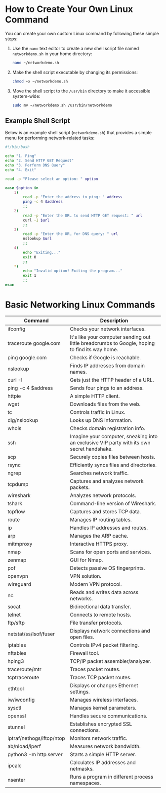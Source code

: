 # How to Create Your Own Linux Command

You can create your own custom Linux command by following these simple steps:

1. Use the `nano` text editor to create a new shell script file named `networkdemo.sh` in your home directory:
    ```bash
    nano ~/networkdemo.sh
    ```

2. Make the shell script executable by changing its permissions:
    ```bash
    chmod +x ~/networkdemo.sh
    ```

3. Move the shell script to the `/usr/bin` directory to make it accessible system-wide:
    ```bash
    sudo mv ~/networkdemo.sh /usr/bin/networkdemo
    ```

## Example Shell Script

Below is an example shell script (`networkdemo.sh`) that provides a simple menu for performing network-related tasks:

```bash
#!/bin/bash

echo "1. Ping"
echo "2. Send HTTP GET Request"
echo "3. Perform DNS Query"
echo "4. Exit"

read -p "Please select an option: " option

case $option in
    1)
        read -p "Enter the address to ping: " address
        ping -c 4 $address
        ;;
    2)
        read -p "Enter the URL to send HTTP GET request: " url
        curl -I $url
        ;;
    3)
        read -p "Enter the URL for DNS query: " url
        nslookup $url
        ;;
    4)
        echo "Exiting..."
        exit 0
        ;;
    *)
        echo "Invalid option! Exiting the program..."
        exit 1
        ;;
esac
```


# Basic Networking Linux Commands
| Command                  | Description                                                 |
|--------------------------|-------------------------------------------------------------|
| ifconfig                 | Checks your network interfaces.                             |
| traceroute google.com    | It's like your computer sending out little breadcrumbs to Google, hoping to find its way home. |
| ping google.com          | Checks if Google is reachable.                              |
| nslookup                 | Finds IP addresses from domain names.                       |
| curl -I                  | Gets just the HTTP header of a URL.                         |
| ping -c 4 $address       | Sends four pings to an address.                             |
| httpie                   | A simple HTTP client.                                       |
| wget                     | Downloads files from the web.                               |
| tc                       | Controls traffic in Linux.                                  |
| dig/nslookup             | Looks up DNS information.                                   |
| whois                    | Checks domain registration info.                            |
| ssh                      | Imagine your computer, sneaking into an exclusive VIP party with its own secret handshake. |
| scp                      | Securely copies files between hosts.                        |
| rsync                    | Efficiently syncs files and directories.                    |
| ngrep                    | Searches network traffic.                                   |
| tcpdump                  | Captures and analyzes network packets.                      |
| wireshark                | Analyzes network protocols.                                 |
| tshark                   | Command-line version of Wireshark.                          |
| tcpflow                  | Captures and stores TCP data.                               |
| route                    | Manages IP routing tables.                                  |
| ip                       | Handles IP addresses and routes.                            |
| arp                      | Manages the ARP cache.                                      |
| mitmproxy                | Interactive HTTPS proxy.                                    |
| nmap                     | Scans for open ports and services.                          |
| zenmap                   | GUI for Nmap.                                               |
| pof                      | Detects passive OS fingerprints.                            |
| openvpn                  | VPN solution.                                               |
| wireguard                | Modern VPN protocol.                                        |
| nc                       | Reads and writes data across networks.                      |
| socat                    | Bidirectional data transfer.                                |
| telnet                   | Connects to remote hosts.                                   |
| ftp/sftp                 | File transfer protocols.                                    |
| netstat/ss/lsof/fuser    | Displays network connections and open files.                |
| iptables                 | Controls IPv4 packet filtering.                             |
| nftables                 | Firewall tool.                                              |
| hping3                   | TCP/IP packet assembler/analyzer.                           |
| traceroute/mtr           | Traces packet routes.                                       |
| tcptraceroute            | Traces TCP packet routes.                                   |
| ethtool                  | Displays or changes Ethernet settings.                      |
| iw/iwconfig              | Manages wireless interfaces.                                |
| sysctl                   | Manages kernel parameters.                                  |
| openssl                  | Handles secure communications.                              |
| stunnel                  | Establishes encrypted SSL connections.                      |
| iptraf/nethogs/iftop/ntop | Monitors network traffic.                                   |
| ab/nload/iperf           | Measures network bandwidth.                                 |
| python3 -m http.server   | Starts a simple HTTP server.                                |
| ipcalc                   | Calculates IP addresses and netmasks.                       |
| nsenter                  | Runs a program in different process namespaces.   
